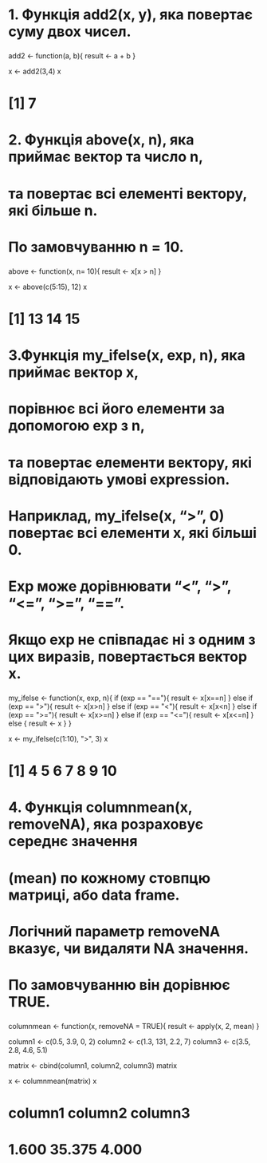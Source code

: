 ###
# 1. Функція add2(x, y), яка повертає суму двох чисел.
###

add2 <- function(a, b){
  result <- a + b
}

x <- add2(3,4)
x
# [1] 7

###
# 2. Функція above(x, n), яка приймає вектор та число n,
# та повертає всі елементі вектору, які більше n.
# По замовчуванню n = 10. 
###

above <- function(x, n= 10){
  result <- x[x > n]
}

x <- above(c(5:15), 12)
x
# [1] 13 14 15

###
# 3.Функція my_ifelse(x, exp, n), яка приймає вектор x,
# порівнює всі його елементи за допомогою exp з n,
# та повертає елементи вектору, які відповідають умові expression.
# Наприклад, my_ifelse(x, “>”, 0) повертає всі елементи x, які більші 0.
# Exp може дорівнювати “<”, “>”, “<=”, “>=”, “==”.
# Якщо exp не співпадає ні з одним з цих виразів, повертається вектор x. 
###

my_ifelse <- function(x, exp, n){
  if (exp == "=="){
    result <- x[x==n]
  }
  else if (exp == ">"){
    result <- x[x>n]
  }
  else if (exp == "<"){
    result <- x[x<n]
  }
  else if (exp == ">="){
    result <- x[x>=n]
  }
  else if (exp == "<="){
    result <- x[x<=n]
  }
  else {
    result <- x
  }
}

x <- my_ifelse(c(1:10), ">", 3)
x
# [1]  4  5  6  7  8  9 10

###
# 4. Функція columnmean(x, removeNA), яка розраховує середнє значення
# (mean) по кожному стовпцю матриці, або data frame.
# Логічний параметр removeNA вказує, чи видаляти NA значення.
# По замовчуванню він дорівнює TRUE.
###

columnmean <- function(x, removeNA = TRUE){
  result <- apply(x, 2, mean)
}

column1 <- c(0.5, 3.9, 0, 2)
column2 <- c(1.3, 131, 2.2, 7)
column3 <- c(3.5, 2.8, 4.6, 5.1)

matrix <- cbind(column1, column2, column3)
matrix

x <- columnmean(matrix)
x
# column1 column2 column3 
# 1.600  35.375   4.000 